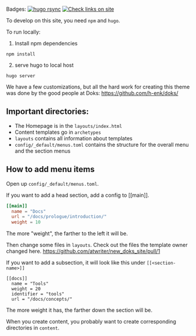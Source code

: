 Badges:
[![hugo rsync](https://github.com/TrueBlocks/trueblocks-docs/actions/workflows/deploy.yaml/badge.svg)](https://github.com/TrueBlocks/trueblocks-docs/actions/workflows/deploy.yaml)
[![Check links on site](https://github.com/TrueBlocks/trueblocks-docs/actions/workflows/link-checker.yaml/badge.svg)](https://github.com/TrueBlocks/trueblocks-docs/actions/workflows/link-checker.yaml)

To develop on this site, you need `npm` and `hugo`.

To run locally:

1. Install npm dependencies
 
```shell
npm install
```

2. serve hugo to local host

```shell
hugo server
```

We have a few customizations, but all the hard work for creating this theme was done by the good people at Doks:
https://github.com/h-enk/doks/

## Important directories:

* The Homepage is in the `layouts/index.html`
* Content templates go in `archetypes`
* `layouts` contains all information about templates
* `config/_default/menus.toml` contains the structure for the overall menu and the section menus

## How to add menu items

Open up `config/_default/menus.toml`.

If you want to add a head section, add a config to [[main]]. 

``` TOML 
[[main]]   
  name = "Docs"
  url = "/docs/prologue/introduction/"
  weight = 10

```
The more "weight", the farther to the left it will be.

Then change some files in `layouts`. Check out the files the template owner changed here.
https://github.com/atwriter/new_doks_site/pull/1

If you want to add a subsection, it will look like this under `[[<section-name>]]`

```
[[docs]]
  name = "Tools"
  weight = 20
  identifier = "tools"
  url = "/docs/concepts/"
```

The more weight it has, the farther down the section will be.

When you create content, you probably want to create corresponding directories in `content`.


